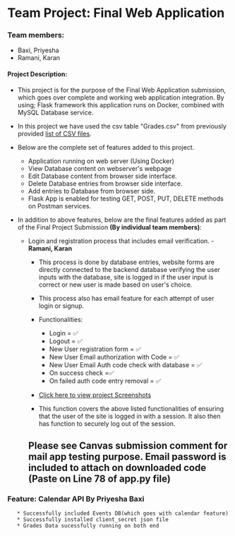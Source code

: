 # Team Project: Final Web Application

### Team members:
* Baxi, Priyesha
* Ramani, Karan

#### Project Description:
* This project is for the purpose of the Final Web Application submission, which goes over complete and working web
application integration. By using; Flask framework this application runs on Docker, combined with MySQL Database 
service.
* In this project we have used the csv table "Grades.csv" from previously provided 
[list of CSV files](https://people.sc.fsu.edu/~jburkardt/data/csv/csv.html).
* Below are the complete set of features added to this project.

    * Application running on web server (Using Docker)
    * View Database content on webserver's webpage
    * Edit Database content from browser side interface.
    * Delete Database entries from browser side interface.
    * Add entries to Database from browser side.
    * Flask App is enabled for testing GET, POST, PUT, DELETE methods on Postman services.
    
* In addition to above features, below are the final features added as part of the Final Project Submission 
**(By individual team members)**:

    * Login and registration process that includes email verification. - **Ramani, Karan**
        * This process is done by database entries, website forms are directly connected to the backend database 
        verifying the user inputs with the database, site is logged in if the user input is correct or new user is made
        based on user's choice.
        * This process also has email feature for each attempt of user login or signup.
        
        * Functionalities: 
            * Login = ✅
            * Logout = ✅
            * New User registration form = ✅
            * New User Email authorization with Code = ✅
            * New User Email Auth code check with database = ✅
            * On success check =✅
            * On failed auth code entry removal = ✅
            
        * [Click here to view project Screenshots](Final_Project.pdf)
        * This function covers the above listed functionalities of ensuring that the user of the site is logged in with a session. It also then has function to securely log out of the session. 
        ## Please see Canvas submission comment for mail app testing purpose. Email password is included to attach on downloaded code (Paste on Line 78 of app.py file) 

### Feature: Calendar API **By Priyesha Baxi**
       * Successfully included Events DB(which goes with calendar feature)
       * Successfully installed client_secret json file
       * Grades Data sucessfully running on both end
        
        
      